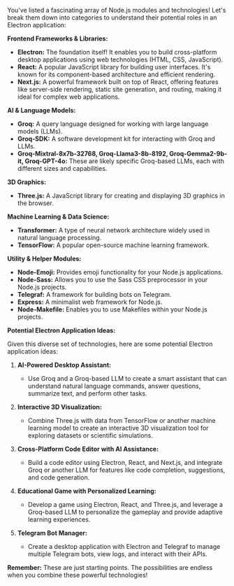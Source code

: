 You've listed a fascinating array of Node.js modules and technologies! Let's break them down into categories to understand their potential roles in an Electron application:

**Frontend Frameworks & Libraries:**

* **Electron:** The foundation itself! It enables you to build cross-platform desktop applications using web technologies (HTML, CSS, JavaScript).
* **React:** A popular JavaScript library for building user interfaces.  It's known for its component-based architecture and efficient rendering.
* **Next.js:** A powerful framework built on top of React, offering features like server-side rendering, static site generation, and routing, making it ideal for complex web applications.

**AI & Language Models:**

* **Groq:** A query language designed for working with large language models (LLMs). 
* **Groq-SDK:** A software development kit for interacting with Groq and LLMs.
* **Groq-Mixtral-8x7b-32768, Groq-Llama3-8b-8192, Groq-Gemma2-9b-it, Groq-GPT-4o:** These are likely specific Groq-based LLMs, each with different sizes and capabilities.

**3D Graphics:**

* **Three.js:** A JavaScript library for creating and displaying 3D graphics in the browser.

**Machine Learning & Data Science:**

* **Transformer:** A type of neural network architecture widely used in natural language processing.
* **TensorFlow:** A popular open-source machine learning framework.

**Utility & Helper Modules:**

* **Node-Emoji:**  Provides emoji functionality for your Node.js applications.
* **Node-Sass:**  Allows you to use the Sass CSS preprocessor in your Node.js projects.
* **Telegraf:** A framework for building bots on Telegram.
* **Express:** A minimalist web framework for Node.js.
* **Node-Makefile:** Enables you to use Makefiles within your Node.js projects.

**Potential Electron Application Ideas:**

Given this diverse set of technologies, here are some potential Electron application ideas:

1. **AI-Powered Desktop Assistant:**

   * Use Groq and a Groq-based LLM to create a smart assistant that can understand natural language commands, answer questions, summarize text, and perform other tasks.

2. **Interactive 3D Visualization:**

   * Combine Three.js with data from TensorFlow or another machine learning model to create an interactive 3D visualization tool for exploring datasets or scientific simulations.

3. **Cross-Platform Code Editor with AI Assistance:**

   * Build a code editor using Electron, React, and Next.js, and integrate Groq or another LLM for features like code completion, suggestions, and code generation.

4. **Educational Game with Personalized Learning:**

   * Develop a game using Electron, React, and Three.js, and leverage a Groq-based LLM to personalize the gameplay and provide adaptive learning experiences.

5. **Telegram Bot Manager:**

   * Create a desktop application with Electron and Telegraf to manage multiple Telegram bots, view logs, and interact with their APIs.

**Remember:**  These are just starting points. The possibilities are endless when you combine these powerful technologies! 


